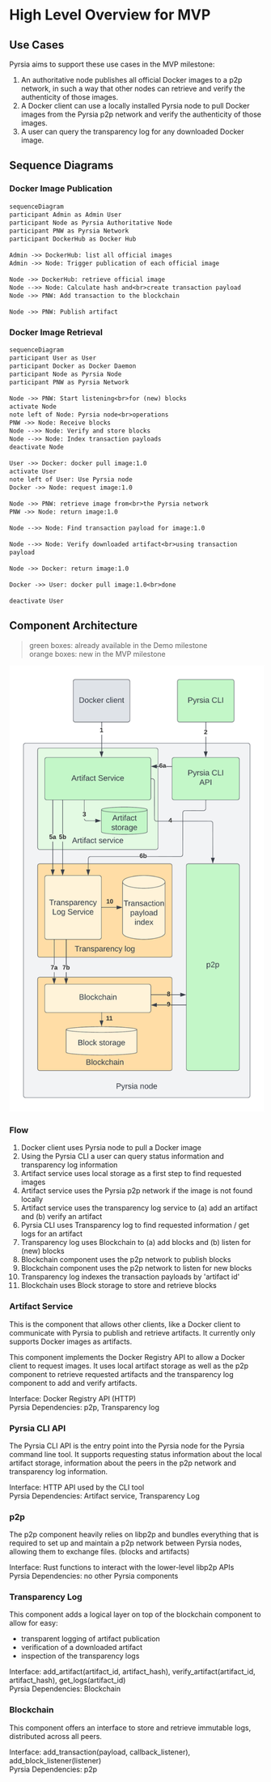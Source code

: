 # High Level Overview for MVP

## Use Cases

Pyrsia aims to support these use cases in the MVP milestone:

1. An authoritative node publishes all official Docker images to a p2p network,
   in such a way that other nodes can retrieve and verify the authenticity of
   those images.
1. A Docker client can use a locally installed Pyrsia node to pull Docker
   images from the Pyrsia p2p network and verify the authenticity of those images.
1. A user can query the transparency log for any downloaded Docker image.

## Sequence Diagrams

### Docker Image Publication

```mermaid
sequenceDiagram
participant Admin as Admin User
participant Node as Pyrsia Authoritative Node
participant PNW as Pyrsia Network
participant DockerHub as Docker Hub

Admin ->> DockerHub: list all official images
Admin ->> Node: Trigger publication of each official image

Node ->> DockerHub: retrieve official image
Node -->> Node: Calculate hash and<br>create transaction payload
Node ->> PNW: Add transaction to the blockchain

Node ->> PNW: Publish artifact
```

### Docker Image Retrieval

```mermaid
sequenceDiagram
participant User as User
participant Docker as Docker Daemon
participant Node as Pyrsia Node
participant PNW as Pyrsia Network

Node ->> PNW: Start listening<br>for (new) blocks
activate Node
note left of Node: Pyrsia node<br>operations
PNW ->> Node: Receive blocks
Node -->> Node: Verify and store blocks
Node -->> Node: Index transaction payloads
deactivate Node

User ->> Docker: docker pull image:1.0
activate User
note left of User: Use Pyrsia node
Docker ->> Node: request image:1.0

Node ->> PNW: retrieve image from<br>the Pyrsia network
PNW ->> Node: return image:1.0

Node -->> Node: Find transaction payload for image:1.0

Node -->> Node: Verify downloaded artifact<br>using transaction payload

Node ->> Docker: return image:1.0

Docker ->> User: docker pull image:1.0<br>done

deactivate User
```

## Component Architecture

> green boxes: already available in the Demo milestone \
> orange boxes: new in the MVP milestone

![Pyrsia component diagram](https://github.com/pyrsia/pyrsia/raw/main/docs/developers/pyrsia-node-high-level-components.png)

### Flow

1. Docker client uses Pyrsia node to pull a Docker image
1. Using the Pyrsia CLI a user can query status information and transparency
   log information
1. Artifact service uses local storage as a first step to find requested images
1. Artifact service uses the Pyrsia p2p network if the image is not found locally
1. Artifact service uses the transparency log service to (a) add an artifact and
   (b) verify an artifact
1. Pyrsia CLI uses Transparency log to find requested information / get logs
   for an artifact
1. Transparency log uses Blockchain to (a) add blocks and (b) listen for (new)
   blocks
1. Blockchain component uses the p2p network to publish blocks
1. Blockchain component uses the p2p network to listen for new blocks
1. Transparency log indexes the transaction payloads by 'artifact id'
1. Blockchain uses Block storage to store and retrieve blocks

### Artifact Service

This is the component that allows other clients, like a Docker client to
communicate with Pyrsia to publish and retrieve artifacts. It currently only
supports Docker images as artifacts.

This component implements the Docker Registry API to allow a Docker client to
request images. It uses local artifact storage as well as the p2p component to
retrieve requested artifacts and the transparency log component to add and
verify artifacts.

Interface: Docker Registry API (HTTP) \
Pyrsia Dependencies: p2p, Transparency log

### Pyrsia CLI API

The Pyrsia CLI API is the entry point into the Pyrsia node for the Pyrsia
command line tool. It supports requesting status information about the local
artifact storage, information about the peers in the p2p network and
transparency log information.

Interface: HTTP API used by the CLI tool \
Pyrsia Dependencies: Artifact service, Transparency Log

### p2p

The p2p component heavily relies on libp2p and bundles everything that is
required to set up and maintain a p2p network between Pyrsia nodes, allowing
them to exchange files. (blocks and artifacts)

Interface: Rust functions to interact with the lower-level libp2p APIs \
Pyrsia Dependencies: no other Pyrsia components

### Transparency Log

This component adds a logical layer on top of the blockchain component to
allow for easy:

- transparent logging of artifact publication
- verification of a downloaded artifact
- inspection of the transparency logs

Interface: add_artifact(artifact_id, artifact_hash),
verify_artifact(artifact_id, artifact_hash), get_logs(artifact_id) \
Pyrsia Dependencies: Blockchain

### Blockchain

This component offers an interface to store and retrieve immutable logs,
distributed across all peers.

Interface: add_transaction(payload, callback_listener),
add_block_listener(listener) \
Pyrsia Dependencies: p2p
